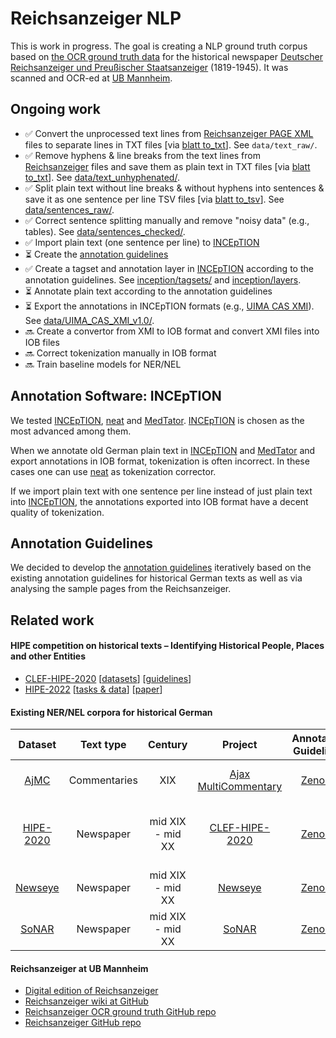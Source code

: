 # Reichsanzeiger NLP

This is work in progress. The goal is creating a NLP ground truth corpus based on [the OCR ground truth data](https://github.com/UB-Mannheim/reichsanzeiger-gt) for the historical newspaper [Deutscher Reichsanzeiger und Preußischer Staatsanzeiger](https://de.wikipedia.org/wiki/Deutscher_Reichsanzeiger) (1819-1945). It was scanned and OCR-ed at [UB Mannheim](https://github.com/UB-Mannheim).

## Ongoing work

* :white_check_mark: Convert the unprocessed text lines from [Reichsanzeiger PAGE XML](https://github.com/UB-Mannheim/reichsanzeiger-gt/tree/main/page-xml) files to separate lines in TXT files [via [blatt to_txt](https://github.com/UB-Mannheim/blatt)]. See `data/text_raw/`.
* :white_check_mark: Remove hyphens & line breaks from the text lines from [Reichsanzeiger](https://github.com/UB-Mannheim/reichsanzeiger-gt/tree/main/page-xml) files and save them as plain text in TXT files [via [blatt to_txt](https://github.com/UB-Mannheim/blatt)]. See [data/text_unhyphenated/](https://github.com/UB-Mannheim/reichsanzeiger-nlp/tree/main/data/text_unhyphenated).
* :white_check_mark: Split plain text without line breaks & without hyphens into sentences & save it as one sentence per line TSV files [via [blatt to_tsv](https://github.com/UB-Mannheim/blatt)]. See [data/sentences_raw/](https://github.com/UB-Mannheim/reichsanzeiger-nlp/tree/main/data/sentences_raw).
* :white_check_mark: Correct sentence splitting manually and remove "noisy data" (e.g., tables). See [data/sentences_checked/](https://github.com/UB-Mannheim/reichsanzeiger-nlp/tree/main/data/sentences_checked).
* :white_check_mark: Import plain text (one sentence per line) to [INCEpTION](https://inception-project.github.io)
* :hourglass_flowing_sand: Create the [annotation guidelines](https://ub-mannheim.github.io/reichsanzeiger-nlp)
* :white_check_mark: Create a tagset and annotation layer in [INCEpTION](https://inception-project.github.io) according to the annotation guidelines. See [inception/tagsets/](https://github.com/UB-Mannheim/reichsanzeiger-nlp/tree/main/inception/tagsets) and [inception/layers](https://github.com/UB-Mannheim/reichsanzeiger-nlp/tree/main/inception/layers).
* :hourglass_flowing_sand: Annotate plain text according to the annotation guidelines
* :hourglass_flowing_sand: Export the annotations in INCEpTION formats (e.g., [UIMA CAS XMI](https://inception-project.github.io/releases/24.2/docs/user-guide.html#sect_formats_uimaxmi)). See [data/UIMA_CAS_XMI_v1.0/](https://github.com/UB-Mannheim/reichsanzeiger-nlp/tree/main/data/UIMA_CAS_XMI_v1.0).
* :soon: Create a convertor from XMI to IOB format and convert XMI files into IOB files
* :soon: Correct tokenization manually in IOB format
* :soon: Train baseline models for NER/NEL

## Annotation Software: INCEpTION

We tested [INCEpTION](https://inception-project.github.io), [neat](https://github.com/qurator-spk/neat) and [MedTator](https://github.com/OHNLP/MedTator). [INCEpTION](https://inception-project.github.io) is chosen as the most advanced among them.

When we annotate old German plain text in  [INCEpTION](https://inception-project.github.io) and [MedTator](https://github.com/OHNLP/MedTator) and export annotations in IOB format, tokenization is often incorrect. In these cases one can use [neat](https://github.com/qurator-spk/neat) as tokenization corrector. 

If we import plain text with one sentence per line  instead of just plain text into [INCEpTION](https://inception-project.github.io), the annotations exported into IOB format have a decent quality of tokenization.

## Annotation Guidelines

We decided to develop the [annotation guidelines](https://ub-mannheim.github.io/reichsanzeiger-nlp) iteratively based on the existing annotation guidelines for historical German texts as well as via analysing the sample pages from the Reichsanzeiger.

## Related work

#### HIPE competition on historical texts – Identifying Historical People, Places and other Entities

* [CLEF-HIPE-2020](https://impresso.github.io/CLEF-HIPE-2020) [[datasets](https://github.com/impresso/CLEF-HIPE-2020/tree/master/data)] [[guidelines](https://zenodo.org/record/3677171#.Yuy2ordByqA)]
* [HIPE-2022](https://hipe-eval.github.io/HIPE-2022) [[tasks & data](https://hipe-eval.github.io/HIPE-2022/tasks)] [[paper](https://hipe-eval.github.io/HIPE-2022/assets/pdf/HIPE2022_ECIR_shortpaper_postprint.pdf)]

#### Existing NER/NEL corpora for historical German

| Dataset | Text type | Century | Project | Annotation Guidelines | Annotation Tool | Tasks | Tagset | License |
|:------:|:------:|:------:|:------:|:------:|:------:|:------:|:------:|:------:|
| [AjMC](https://github.com/hipe-eval/HIPE-2022-data/blob/main/documentation/README-ajmc.md) | Commentaries | XIX | [Ajax MultiCommentary](https://mromanello.github.io/ajax-multi-commentary) | [Zenodo](https://doi.org/10.5281/zenodo.6368101) | [INCEpTION](https://inception-project.github.io) | NER, NEL | pers, work, loc, object, date, scope | [![License: CC BY 4.0](https://img.shields.io/badge/License-CC_BY_4.0-lightgrey.svg)](https://creativecommons.org/licenses/by/4.0/) |
| [HIPE-2020](https://github.com/hipe-eval/HIPE-2022-data/blob/main/documentation/README-hipe2020.md) | Newspaper | mid XIX - mid XX | [CLEF-HIPE-2020](https://impresso.github.io/CLEF-HIPE-2020)  | [Zenodo](https://doi.org/10.5281/zenodo.3585750) | [INCEpTION](https://inception-project.github.io) | NER, NEL | pers, org, prod, time, loc  | [![License: CC BY-NC-SA 4.0](https://img.shields.io/badge/License-CC_BY--NC--SA_4.0-lightgrey.svg)](https://creativecommons.org/licenses/by-nc-sa/4.0/) |
| [Newseye](https://github.com/hipe-eval/HIPE-2022-data/blob/main/documentation/README-newseye.md) | Newspaper | mid XIX - mid XX | [Newseye](https://www.newseye.eu) | [Zenodo](https://doi.org/10.5281/zenodo.4574199) | [Transkribus](https://readcoop.eu/transkribus) | NER, NEL | PER, LOC, ORG, HumanProd | [![License: CC BY 4.0](https://img.shields.io/badge/License-CC_BY_4.0-lightgrey.svg)](https://creativecommons.org/licenses/by/4.0/) |
| [SoNAR](https://github.com/hipe-eval/HIPE-2022-data/blob/main/documentation/README-sonar.md) | Newspaper | mid XIX - mid XX | [SoNAR](https://sonar.fh-potsdam.de) | [Zenodo](https://doi.org/10.5281/zenodo.5116015) | [neat](https://github.com/qurator-spk/neat) | NER, NEL | PER, LOC, ORG | [![License: CC BY 4.0](https://img.shields.io/badge/License-CC_BY_4.0-lightgrey.svg)](https://creativecommons.org/licenses/by/4.0/) |

#### Reichsanzeiger at UB Mannheim

* [Digital edition of Reichsanzeiger](https://digi.bib.uni-mannheim.de/periodika/reichsanzeiger)
* [Reichsanzeiger wiki at GitHub](https://github.com/UB-Mannheim/Reichsanzeiger/wiki)
* [Reichsanzeiger OCR ground truth GitHub repo](https://github.com/UB-Mannheim/reichsanzeiger-gt)
* [Reichsanzeiger GitHub repo](https://github.com/UB-Mannheim/Reichsanzeiger)
